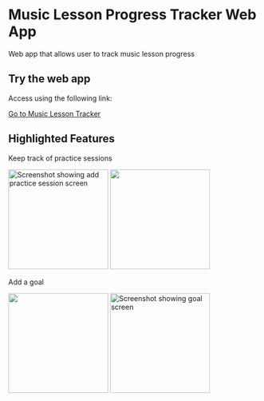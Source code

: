 # Music Lesson Progress Tracker Web App
Web app that allows user to track music lesson progress

## Try the web app
Access using the following link:

[Go to Music Lesson Tracker](https://richard2706.github.io/music-lesson-tracker/ "Hosted on GitHub Pages")

## Highlighted Features
Keep track of practice sessions

<img src="https://am3pap006files.storage.live.com/y4mTFE_4fht7FucIXQiaJhYv6nZQyoLX_BG9fK8PonGfn0XvziDy04Qw_F7x2SHnyJBEJVsTBE8eiNCzLJQOto6eZ--dgn6f85MXNRrYxmUUZpTAnU5BZYFxDZ9tSea1gJN2ERpD68xyCNcrWdJrj5tLBRH--GKPL-NURDLJyBrj-6558knTx9xV7t_l39P7yzt?width=1080&height=1920&cropmode=none" alt="Screenshot showing add practice session screen" width="200">

<img src="https://am3pap006files.storage.live.com/y4mxKZ9PZsm52spttBkPuLlvdpHdduVZ5hNUnLuOL7kwkizct2VAINNUMVpkDpdiSh6SyQbMPPN_HHkPo-uldCq2t5P4-wZdMz5sYWXLyvMrVu9st5RsEHYAYU2Te8TMaiu3xTlfQe7_iKdXsGE-_NVgFBC48_IPJF_xOn9oTFwlRgI-TWpjR3jfAV-DXKOOUFN?width=1080&height=1920&cropmode=none" width="200">

Add a goal

<img src="https://am3pap006files.storage.live.com/y4mWH8ELtoybWXSaJvKxmemD17PfXY4XNQDsyJO1pmF9ah_H-G5DVq04CRtJmOWb5irqj3fItRoRBm_c356XACQf0RHkD0uyKMtEGuZGKxVrQAQhptvp4r3CR1H6fInINwqWUOYQzFKvFOwNttOz2Q4qk642NehO9QnsQKWdvh8exYdaMSLcDXf6MdhN6pm7KEZ?width=1080&height=1920&cropmode=none" width="200">

<img src="https://am3pap006files.storage.live.com/y4mNmEux8kcTuP0Y7PUGISJrZkTtUfTN8aDT0_bEwPgFDnlK239gwBcH_8O_rVLBeE_BPFDt8o4IonLp_uGXAzhroi307tyKjMcWkfqfavmxnf_U1gVmkbEnCgd1I516i-AQzt9Qj446-JSngKIYRLhpdeMSZTC6uD9TE0c0YBvBi3U6bFOXMeLgWPYf567RGKx?width=1080&height=1920&cropmode=none" alt="Screenshot showing goal screen" width="200">
